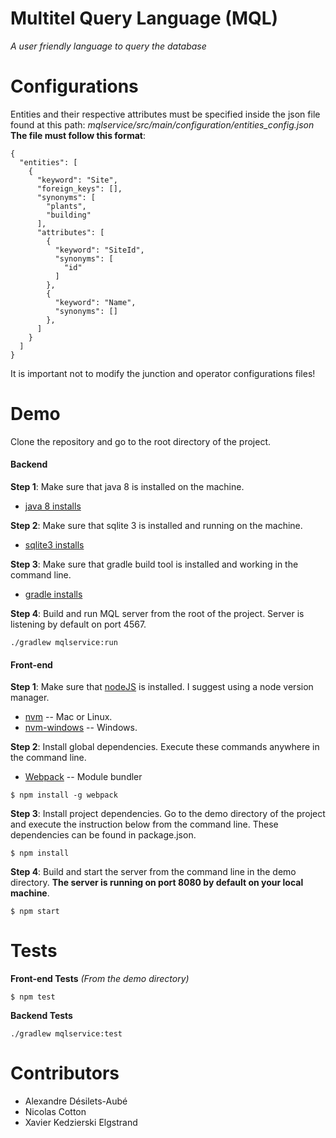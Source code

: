 # Multitel Query Language (MQL)
<i>A user friendly language to query the database</i>

# Configurations

Entities and their respective attributes must be specified inside the 
json file found at this path:
<i>mqlservice/src/main/configuration/entities_config.json</i>
<br><b>The file must follow this format</b>:
  ```
  {
    "entities": [
      {
        "keyword": "Site",
        "foreign_keys": [],
        "synonyms": [
          "plants",
          "building"
        ],
        "attributes": [
          {
            "keyword": "SiteId",
            "synonyms": [
              "id"
            ]
          },
          {
            "keyword": "Name",
            "synonyms": []
          },
        ]
      }
    ]
  }
  ```
It is important not to modify the junction 
and operator configurations files!

# Demo

Clone the repository and go to the root directory of the project.

#### Backend

**Step 1**: Make sure that java 8 is installed on the machine.
  * [java 8 installs](http://www.oracle.com/technetwork/java/javase/downloads/jdk8-downloads-2133151.html)

**Step 2**: Make sure that sqlite 3 is installed and running on the machine.
  * [sqlite3 installs](https://www.tutorialspoint.com/sqlite/sqlite_installation.htm)
  
**Step 3**: Make sure that gradle build tool is installed and working in the command line.
  * [gradle installs](https://gradle.org/install)
  
**Step 4**: Build and run MQL server from the root of the project. Server is listening by default on port 4567.
  ```shell
  ./gradlew mqlservice:run
  ```


#### Front-end

**Step 1**: Make sure that [nodeJS](https://nodejs.org/en/) is installed. I suggest using a node version manager.  
  * [nvm](https://github.com/creationix/nvm) -- Mac or Linux.
  * [nvm-windows](https://github.com/coreybutler/nvm-windows) -- Windows.

**Step 2**: Install global dependencies. Execute these commands anywhere in the command line.
  * [Webpack](https://github.com/webpack/webpack) -- Module bundler

```shell
$ npm install -g webpack
```
**Step 3**: Install project dependencies.
Go to the demo directory of the project and execute the instruction below from the command line.
These dependencies can be found in package.json.

```shell
$ npm install
```
**Step 4**: Build and start the server from the command line in the demo directory. <b>The server is running on port 8080 by default on your local machine</b>.

```shell
$ npm start
```
# Tests


**Front-end Tests**  <i>(From the demo directory)</i>
```shell
$ npm test
```

**Backend Tests**
```shell
./gradlew mqlservice:test
```


# Contributors

* Alexandre Désilets-Aubé
* Nicolas Cotton
* Xavier Kedzierski Elgstrand
